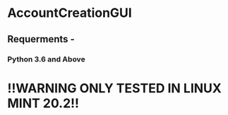 # AccountCreationGUI

## Requerments -
### Python 3.6 and Above

# !!WARNING ONLY TESTED IN LINUX MINT 20.2!! #
